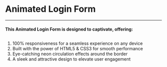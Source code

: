 # Animated Login Form
---
<h4>This Animated Login Form is designed to captivate, offering:</h>

##

<ol>
 <li> 100% responsiveness for a seamless experience on any device </li>
 <li> Built with the power of HTML5 & CSS3 for smooth performance </li>
 <li> Eye-catching neon circulation effects around the border </li>
 <li> A sleek and attractive design to elevate user engagement </li>
 </ol>
 

 
